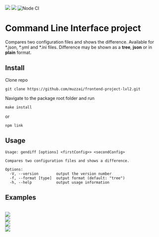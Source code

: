 <a href="https://codeclimate.com/github/muzzai/frontend-project-lvl2/maintainability"><img src="https://api.codeclimate.com/v1/badges/48ab6414e848ffe6dd2a/maintainability" /></a>
<a href="https://codeclimate.com/github/muzzai/frontend-project-lvl2/test_coverage"><img src="https://api.codeclimate.com/v1/badges/48ab6414e848ffe6dd2a/test_coverage" /></a>
![Node CI](https://github.com/muzzai/frontend-project-lvl2/workflows/Node%20CI/badge.svg)
# Command Line Interface project
Compares two configuration files and shows the difference. Available for \*.json, \*.yml and \*.ini files.
Difference may be shown as a __tree__, __json__ or in __plain__ format.
## Install
Clone repo
```
git clone https://github.com/muzzai/frontend-project-lvl2.git
```
Navigate to the package root folder and run
```
make install
```
or
```
npm link
```
## Usage
```
Usage: gendiff [options] <firstConfig>> <secondConfig>

Compares two configuration files and shows a difference.

Options:
  -V, --version        output the version number
  -f, --format [type]  output format (default: "tree")
  -h, --help           output usage information
  ```
## Examples
<br><a href="https://asciinema.org/a/5u85AuECVJ8G6G3y9J9mRWKlG" target="_blank"><img src="https://asciinema.org/a/5u85AuECVJ8G6G3y9J9mRWKlG.svg" /></a>
<br><a href="https://asciinema.org/a/RIWpZW4cw8syuhXCNA3ORwAho" target="_blank"><img src="https://asciinema.org/a/RIWpZW4cw8syuhXCNA3ORwAho.svg" /></a>
<br><a href="https://asciinema.org/a/CMVOudiFveWT8Ug6pFZr98GZB" target="_blank"><img src="https://asciinema.org/a/CMVOudiFveWT8Ug6pFZr98GZB.svg" /></a>
<br> <a href="https://asciinema.org/a/CRU7Y29Tr6JRUEDvwOI14jLCT" target="_blank"><img src="https://asciinema.org/a/CRU7Y29Tr6JRUEDvwOI14jLCT.svg" /></a>